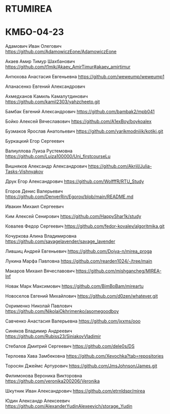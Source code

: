 # RTUMIREA

# КМБО-04-23

Адамович Иван Олегович   https://github.com/AdamowiczEone/AdamowiczEone

Акаев Амир Тимур Шахбанович  https://github.com/t1mik/Akaev_AmirTimur#akaev_amirtimur

Антюхова Анастасия Евгеньевна   https://github.com/weweump/weweump1

Апанасенко Евгений Александрович

Ахмедханов Камиль Камалутдинович  https://github.com/kamil2303/yahzcheeto.git

Бамбак Евгений Александрович   https://github.com/bambak2/mpb041

Бойко Алексей Вячеславович https://github.com/A1exBoy/boykoalex

Бузмаков Ярослав Анатольевич  https://github.com/yarikmodniiik/kotiki.git

Буркацкий Егор Сергеевич

Валиуллова Луиза Рустемовна   https://github.com/Luiza100000/Uni_firstcourseLu

Вишняков Александр Александрович  https://github.com/Akriil/Julia-Tasks-Vishnyakov

Друк Егор Александрович  https://github.com/WolfffR/RTU_Study

Егоров Денис Валерьевич   https://github.com/DenverRin/Egorov/blob/main/README.md

Ивакин Михаил Сергеевич

Ким Алексей Сенирович   https://github.com/HappyShar1k/study

Ковалев Федор Сергеевич   https://github.com/fedor-kovalev/algoritmika.git

Кочуркова Алина Владимировна  https://github.com/savagelavender/savage_lavender

Лившиц Андрей Евгеньевич  https://github.com/Dojya-n/mirea_proga

Лукина Марфа Павловна  https://github.com/rearden1024/-/tree/main

Макаров Михаил Вячеславович   https://github.com/mishgancheg/MIREA-Inf 

Новак Марк Максимович   https://github.com/BimBoBam/mireartu

Новоселов Евгений Михайлович  https://github.com/d0zen/whatever.git

Охрименко Николай Павлович   https://github.com/NikolaiOkhrimenko/asomegoodboy

Савченко Анастасия Валерьевна  https://github.com/jxxms/ooo

Синяков Владимир Андреевич   https://github.com/Rubiss23/SiniakovVladimir

Стебалов Дмитрий Сергеевич  https://github.com/dele0s/DS

Терлоева Хава Замбековна   https://github.com/Xevochka?tab=repositories

Торосян Джеймс Артурович   https://github.com/JmsJohnson/James.git

Филимонова Вероника Викторовна  https://github.com/veronika200206/Veronika

Шкутник Иван Александрович https://github.com/etrnldspr/mirea

Юдин Александр Алексеевич   https://github.com/AlexanderYudinAlexeevich/storage_Yudin
